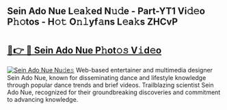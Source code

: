 ## Sein Ado Nue L𝚎a𝚔ed N𝚞𝚍e - Part-YT1 Vi𝚍𝚎o P𝚑𝚘tos - H𝚘𝚝 O𝚗𝚕yf𝚊ns L𝚎a𝚔s ZHCvP

# <h2><a href="http://kf0vuu.oniu.top/?m=Sein+Ado+Nue">🔗👉 🔴 Sein Ado Nue P𝚑ot𝚘𝚜 V𝚒d𝚎o</a></h2>

[![Sein Ado Nue Nu𝚍e𝚜](https://i.imgur.com/0qMVB7G.gif)](http://kf0vuu.oniu.top/?m=Sein+Ado+Nue)
Web-based entertainer and multimedia designer Sein Ado Nue, known for disseminating dance and lifestyle knowledge through popular dance trends and brief videos. Trailblazing scientist Sein Ado Nue, recognized for their groundbreaking discoveries and commitment to advancing knowledge.  
